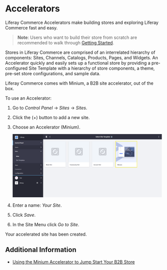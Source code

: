 # Accelerators

Liferay Commerce Accelerators make building stores and exploring Liferay Commerce fast and easy.

> **Note**: Users who want to build their store from scratch are recommended to walk through [Getting Started](../../README.md).

Stores in Liferay Commerce are comprised of an interrelated hierarchy of components: Sites, Channels, Catalogs, Products, Pages, and Widgets. An Accelerator quickly and easily sets up a functional store by providing a pre-configured Site Template with a hierarchy of store components, a theme, pre-set store configurations, and sample data.

Liferay Commerce comes with Minium, a B2B site accelerator, out of the box.

To use an Accelerator:

1. Go to _Control Panel_ → _Sites_ → _Sites_.
1. Click the (+) button to add a new site.
1. Choose an Accelerator (Minium).

    ![Selecting a Site Template](./images/01.png)

1. Enter a name: _Your Site_.
1. Click _Save_.
1. In the Site Menu click _Go to Site_.

Your accelerated site has been created.

## Additional Information

* [Using the Minium Accelerator to Jump Start Your B2B Store](./using-the-minium-accelerator-to-jump-start-your-b2b-store/README.md)
